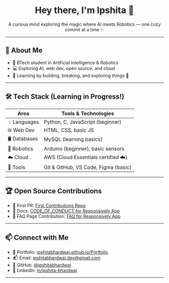 <h1 align="center">Hey there, I'm Ipshita 🤎</h1>
<p align="center">
  A curious mind exploring the magic where AI meets Robotics — one cozy commit at a time ✨
</p>

---

## 🌷 About Me

- 🧠 BTech student in Artificial Intelligence & Robotics  
- 💻 Exploring AI, web dev, open source, and cloud  
- 🌱 Learning by building, breaking, and exploring things 🚀  

---

## 🛠️ Tech Stack (Learning in Progress!)

| Area            | Tools & Technologies                     |
|-----------------|-------------------------------------------|
| 💡 Languages     | Python, C, JavaScript (beginner)         |
| 🌐 Web Dev       | HTML, CSS, basic JS                      |
| 🛢️ Databases     | MySQL (learning basics)                  |
| 🤖 Robotics      | Arduino (beginner), basic sensors        |
| ☁️ Cloud         | AWS (Cloud Essentials certified ☁️)       |
| 🧰 Tools         | Git & GitHub, VS Code, Figma (basic)     |

---

## 🏆 Open Source Contributions

- 🌟 First PR: [First Contributions Repo](https://github.com/firstcontributions/first-contributions/pull/99880)  
- 📄 Docs: [CODE_OF_CONDUCT for Responsively App](https://github.com/responsively-org/responsively-app/pull/1382)  
- 📘 FAQ Page Contribution: [FAQ for Responsively App](https://github.com/responsively-org/responsively-app/pull/1384)

---

## 📫 Connect with Me

- 💼 Portfolio: [ipshitabhardwaj.github.io/Portfolio](https://ipshitabhardwaj.github.io/Portfolio)  
- 📬 Email: ipshitabhardwaj.dev@gmail.com  
- 🐙 GitHub: [@ipshitabhardwaj](https://github.com/ipshitabhardwaj)  
- 💼 LinkedIn: [in/ipshita-bhardwaj](https://www.linkedin.com/in/ipshita-bhardwaj)

---

